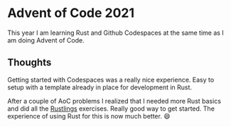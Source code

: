 # Advent of Code 2021

This year I am learning Rust and Github Codespaces at the same time as I am doing Advent of Code.

## Thoughts

Getting started with Codespaces was a really nice experience. Easy to setup with a template already in place for development in Rust.

After a couple of AoC problems I realized that I needed more Rust basics and did all the [Rustlings](https://github.com/rust-lang/rustlings) exercises. Really good way to get started. The experience of using Rust for this is now much better. 😄
